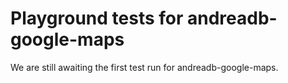 # Playground tests for andreadb-google-maps
We are still awaiting the first test run for andreadb-google-maps.
